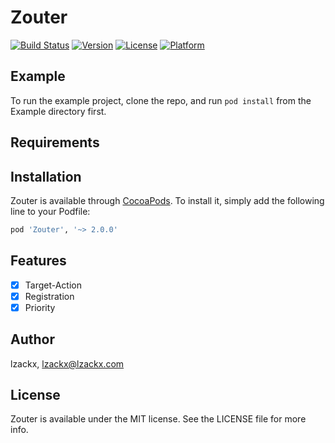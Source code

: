 # Zouter

[![Build Status](https://github.com/lzackx/Zouter/actions/workflows/ci.yml/badge.svg)](https://github.com/lzackx/Zouter/actions)
[![Version](https://img.shields.io/cocoapods/v/Zouter.svg?style=flat)](https://cocoapods.org/pods/Zouter)
[![License](https://img.shields.io/cocoapods/l/Zouter.svg?style=flat)](https://cocoapods.org/pods/Zouter)
[![Platform](https://img.shields.io/cocoapods/p/Zouter.svg?style=flat)](https://cocoapods.org/pods/Zouter)

## Example

To run the example project, clone the repo, and run `pod install` from the Example directory first.

## Requirements

## Installation

Zouter is available through [CocoaPods](https://cocoapods.org). To install
it, simply add the following line to your Podfile:

```ruby
pod 'Zouter', '~> 2.0.0'
```

## Features

- [x] Target-Action
- [x] Registration
- [x] Priority

## Author

lzackx, lzackx@lzackx.com

## License

Zouter is available under the MIT license. See the LICENSE file for more info.
